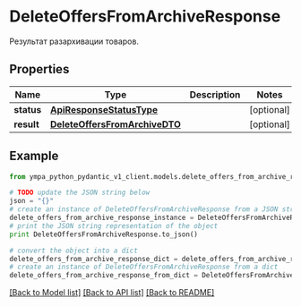 # DeleteOffersFromArchiveResponse

Результат разархивации товаров.

## Properties
Name | Type | Description | Notes
------------ | ------------- | ------------- | -------------
**status** | [**ApiResponseStatusType**](ApiResponseStatusType.md) |  | [optional] 
**result** | [**DeleteOffersFromArchiveDTO**](DeleteOffersFromArchiveDTO.md) |  | [optional] 

## Example

```python
from ympa_python_pydantic_v1_client.models.delete_offers_from_archive_response import DeleteOffersFromArchiveResponse

# TODO update the JSON string below
json = "{}"
# create an instance of DeleteOffersFromArchiveResponse from a JSON string
delete_offers_from_archive_response_instance = DeleteOffersFromArchiveResponse.from_json(json)
# print the JSON string representation of the object
print DeleteOffersFromArchiveResponse.to_json()

# convert the object into a dict
delete_offers_from_archive_response_dict = delete_offers_from_archive_response_instance.to_dict()
# create an instance of DeleteOffersFromArchiveResponse from a dict
delete_offers_from_archive_response_from_dict = DeleteOffersFromArchiveResponse.from_dict(delete_offers_from_archive_response_dict)
```
[[Back to Model list]](../README.md#documentation-for-models) [[Back to API list]](../README.md#documentation-for-api-endpoints) [[Back to README]](../README.md)


